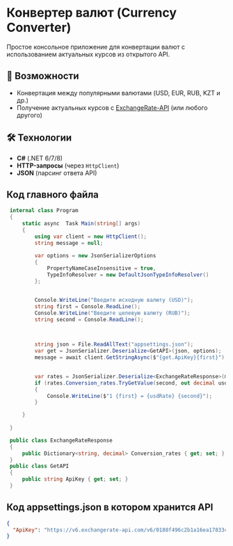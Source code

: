# Конвертер валют (Currency Converter)  

Простое консольное приложение для конвертации валют с использованием актуальных курсов из открытого API.  

## 📌 Возможности  
- Конвертация между популярными валютами (USD, EUR, RUB, KZT и др.)  
- Получение актуальных курсов с [ExchangeRate-API](https://www.exchangerate-api.com/) (или любого другого)  

## 🛠 Технологии  
- **C#** (.NET 6/7/8)  
- **HTTP-запросы** (через `HttpClient`)  
- **JSON** (парсинг ответа API)  

## Код главного файла

```csharp
 internal class Program
 {
     static async  Task Main(string[] args)
     {
         using var client = new HttpClient();
         string message = null;

         var options = new JsonSerializerOptions
         {
             PropertyNameCaseInsensitive = true,
             TypeInfoResolver = new DefaultJsonTypeInfoResolver()
         };


         Console.WriteLine("Введите исходную валюту (USD)");
         string first = Console.ReadLine();
         Console.WriteLine("Введите целевую валюту (RUB)");
         string second = Console.ReadLine();

       

         string json = File.ReadAllText("appsettings.json");
         var get = JsonSerializer.Deserialize<GetAPI>(json, options);
         message = await client.GetStringAsync($"{get.ApiKey}{first}");
         

         var rates = JsonSerializer.Deserialize<ExchangeRateResponse>(message, options);
         if (rates.Conversion_rates.TryGetValue(second, out decimal usdRate))
         {
             Console.WriteLine($"1 {first} = {usdRate} {second}");
         }

     }
    
 }

 public class ExchangeRateResponse
 {
     public Dictionary<string, decimal> Conversion_rates { get; set; }
 }
 public class GetAPI
 {
     public string ApiKey { get; set; }
 }
```
## Код appsettings.json в котором хранится API 
```json
{
  "ApiKey": "https://v6.exchangerate-api.com/v6/0188f496c2b1a16ea17833c5/latest/"
}
```
